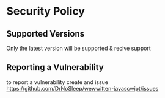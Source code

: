 # Security Policy

## Supported Versions

Only the latest version will be supported & recive support

## Reporting a Vulnerability

to report a vulnerability create and issue https://github.com/DrNoSleep/wewwitten-javascwipt/issues
